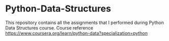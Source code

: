 # Python-Data-Structures
This repository contains all the assignments that I performed during Python Data Structures course. Course reference https://www.coursera.org/learn/python-data?specialization=python
